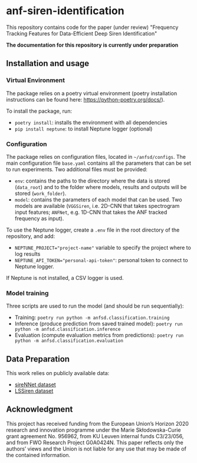 # anf-siren-identification
This repository contains code for the paper (under review)
"Frequency Tracking Features for Data-Efficient Deep Siren Identification"

**The documentation for this repository is currently under preparation**

## Installation and usage

### Virtual Environment
The package relies on a poetry virtual environment (poetry installation instructions can be found here: https://python-poetry.org/docs/).

To install the package, run: 
- ```poetry install```: installs the environment with all dependencies
- ```pip install neptune```: to install Neptune logger (optional)

### Configuration
The package relies on configuration files, located in ```~/anfsd/configs```. The main configuration file ```base.yaml``` contains all the parameters that can be set to run experiments. Two additional files must be provided:
- ```env```: contains the paths to the directory where the data is stored (```data_root```) and to the folder where models, results and outputs will be stored (```work_folder```).
- ```model```: contains the parameters of each model that can be used. Two models are available (```VGGSiren```, i.e. 2D-CNN that takes spectrogram input features; ```ANFNet```, e.g. 1D-CNN that takes the ANF tracked frequency as input).

To use the Neptune logger, create a ```.env``` file in the root directory of the repository, and add:
- ```NEPTUNE_PROJECT="project-name"``` variable to specify the project where to log results
- ```NEPTUNE_API_TOKEN="personal-api-token"```: personal token to connect to Neptune logger.

If Neptune is not installed, a CSV logger is used.

### Model training
Three scripts are used to run the model (and should be run sequentially):
- Training: ```poetry run python -m anfsd.classification.training```
- Inference (produce prediction from saved trained model): ```poetry run python -m anfsd.classification.inference```
- Evaluation (compute evaluation metrics from predictions): ```poetry run python -m anfsd.classification.evaluation```

## Data Preparation
This work relies on publicly available data:
- [sireNNet dataset](https://data.mendeley.com/datasets/j4ydzzv4kb/1)
- [LSSiren dataset](https://figshare.com/articles/media/Large-Scale_Audio_Dataset_for_Emergency_Vehicle_Sirens_and_Road_Noises/19291472)

## Acknowledgment
This project has received funding from the European Union’s Horizon 2020 research and innovation programme under the Marie Skłodowska-Curie grant agreement No. 956962, from KU Leuven internal funds C3/23/056, and from FWO Research Project G0A0424N. This paper reflects only the authors’ views and the Union is not liable for any use that may be made of the contained information.